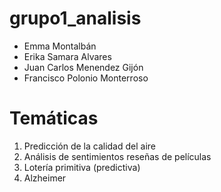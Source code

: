 # grupo1_analisis

* Emma Montalbán
* Erika Samara Alvares
* Juan Carlos Menendez Gijón
* Francisco Polonio Monterroso

# Temáticas
1. Predicción de la calidad del aire
2. Análisis de sentimientos reseñas de películas
3. Lotería primitiva (predictiva)
4. Alzheimer